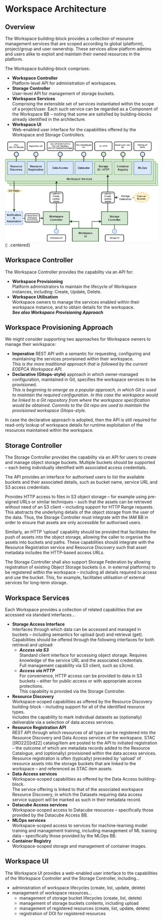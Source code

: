 # Workspace Architecture

## Overview

The Workspace building-block provides a collection of resource management services that are scoped according to global (platform), project/group and user ownership. These services allow platform admins and users alike to exploit and maintain their owned resources in the platform.

The Workspace building-block comprises:

*	**Workspace Controller**<br>
  Platform-level API for administration of workspaces.
*	**Storage Controller**<br>
  User-level API for management of storage buckets.
*	**Workspace Services**<br>
  Comprising the extensible set of services instantiated within the scope of a project/user. Each such service can be regarded as a Component of the Workspace BB – noting that some are satisfied by building-blocks already identified in the architecture.
*	**Workspace UI**<br>
  Web-enabled user interface for the capabilities offered by the Workspace and Storage Controllers.

![Workspace](./diagrams/workspace.drawio.png){: .centered}

## Workspace Controller

The Workspace Controller provides the capability via an API for:

*	**Workspace Provisioning**<br>
  Platform administrators to maintain the lifecycle of Workspace instances, including: Create, Update, Delete.
*	**Workspace Utilisation**<br>
  Workspace owners to manage the services enabled within their workspace instance, and to obtain details for the workspace.<br>
  **_See also Workspace Provisioning Approach_**

## Workspace Provisioning Approach

We might consider supporting two approaches for Workspace owners to manage their workspace:

*	**Imperative** REST API with a semantic for requesting, configuring and maintaining the services provisioned within their workspace.<br>
  _This is the more traditional approach that is followed by the current EOEPCA Workspace API._
*	**Declarative (Gitops-style)** approach in which owner-managed configuration, maintained in Git, specifies the workspace services to be provisioned.<br>
  _This is beginning to emerge as a popular approach, in which Git is used to maintain the required configuration. In this case the workspace would be linked to a Git repository from where the workspace specification would be obtained. Commits to the Git repo are used to maintain the provisioned workspace Gitops-style._

In case the declarative approach is adopted, then the API is still required for read-only lookup of workspace details for runtime exploitation of the resources maintained within the workspace.

## Storage Controller

The Storage Controller provides the capability via an API for users to create and manage object storage buckets. Multiple buckets should be supported – each being individually identified with associated access credentials.

The API provides an interface for authorised users to list the available buckets and their associated details, such as bucket name, service URL and S3 access credentials.

Provides HTTP access to files in S3 object storage – for example using pre-signed URLs or similar techniques – such that the assets can be retrieved without need of an S3 client – including support for HTTP Range requests. This abstracts the underlying details of the object storage from the user of the data. Thus, the Storage Controller must integrate with the IAM BB in order to ensure that assets are only accessible for authorised users.

Similarly, an HTTP ‘upload’ capability should be provided that facilitates the push of assets into the object storage, allowing the caller to organise the assets into buckets and paths. These capabilities should integrate with the Resource Registration service and Resource Discovery such that asset metadata includes the HTTP-based access URLs.

The Storage Controller shall also support Storage Federation by allowing registration of existing Object Storage buckets (i.e. in external platforms) to be registered within the workspace – including all details required to access and use the bucket. This, for example, facilitates utilisation of external services for long-term storage.

## Workspace Services

Each Workspace provides a collection of related capabilities that are accessed via standard interfaces…

*	**Storage Access Interface**<br>
Interfaces through which data can be accessed and managed in buckets – including semantics for upload (put) and retrieval (get).<br>
Capabilities should be offered through the following interfaces for both retrieval and upload:
    *	**_Access via S3_**<br>
      Standard client interface for accessing object storage. Requires knowledge of the service URL and the associated credentials.<br>
      Full management capability via S3 client, such as s3cmd.
    *	**_Access via HTTP_**<br>
      For convenience, HTTP access can be provided to data in S3 buckets – either for public access or with appropriate access protections.<br>
      This capability is provided via the Storage Controller.
*	**Resource Discovery**<br>
  Workspace-scoped capabilities as offered by the Resource Discovery building-block – including support for all of the identified resource types.<br>
  Includes the capability to mark individual datasets as (optionally) deliverable via a selection of data access services.
*	**Resource Registration API**<br>
  REST API through which resources of all type can be registered into the Resource Discovery and Data Access services of the workspace. STAC [[RD22]][rd22] catalog/item are posted to the API to initiated registration – the outcome of which are metadata records added to the Resource Catalogue, and (optionally) provisioned within the data access services.<br>
  Resource registration is often (typically) preceded by ‘upload’ of resource assets into the storage buckets that are linked to the workspace – and referenced as STAC item assets.
*	**Data Access services**<br>
  Workspace-scoped capabilities as offered by the Data Access building-block.<br>
  The service offering is linked to that of the associated workspace Resource Discovery, in which the Datasets requiring data access service support will be marked as such in their metadata record.
*	**Datacube Access services**<br>
  Workspace-scoped access to Datacube resources – specifically those provided by the Datacube Access BB.
*	**MLOps services**<br>
  Workspace-scoped access to services for machine-learning model training and management training, including management of ML training data – specifically those provided by the MLOps BB.
*	**Container Registry**<br>
  Workspace-scoped storage and management of container images.

## Workspace UI

The Workspace UI provides a web-enabled user interface to the capabilities of the Workspace Controller and the Storage Controller, including…

*	administration of workspace lifecycles (create, list, update, delete)
*	management of workspace resources…
    *	management of storage bucket lifecycles (create, list, delete)
    *	management of storage buckets contents, including upload
    *	management of registered resources (create, list, update, delete)
    *	registration of DOI for registered resources
